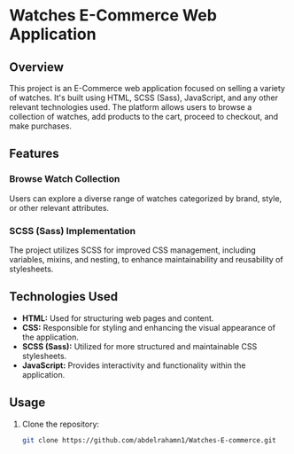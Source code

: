 # Watches E-Commerce Web Application

## Overview

This project is an E-Commerce web application focused on selling a variety of watches. It's built using HTML, SCSS (Sass), JavaScript, and any other relevant technologies used. The platform allows users to browse a collection of watches, add products to the cart, proceed to checkout, and make purchases.

## Features

### Browse Watch Collection
Users can explore a diverse range of watches categorized by brand, style, or other relevant attributes.


### SCSS (Sass) Implementation
The project utilizes SCSS for improved CSS management, including variables, mixins, and nesting, to enhance maintainability and reusability of stylesheets.

## Technologies Used

- **HTML:** Used for structuring web pages and content.
- **CSS:** Responsible for styling and enhancing the visual appearance of the application.
- **SCSS (Sass):** Utilized for more structured and maintainable CSS stylesheets.
- **JavaScript:** Provides interactivity and functionality within the application.


## Usage

1. Clone the repository:

   ```bash
   git clone https://github.com/abdelrahamn1/Watches-E-commerce.git
